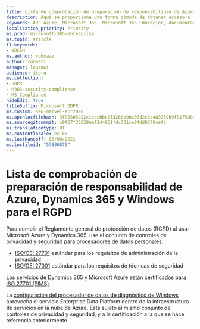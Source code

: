 ```yaml
---
title: Lista de comprobación de preparación de responsabilidad de Azure, Dynamics 365 y Windows para el RGPD
description: Aquí se proporciona una forma cómoda de obtener acceso a la información que puede que sea necesaria para cumplir con el RGPD al usar Microsoft Azure.
keywords: ARC Azure, Microsoft 365, Microsoft 365 Educación, documentación de Microsoft 365, RGPD
localization_priority: Priority
ms.prod: microsoft-365-enterprise
ms.topic: article
f1.keywords:
- NOCSH
ms.author: robmazz
author: robmazz
manager: laurawi
audience: itpro
ms.collection:
- GDPR
- M365-security-compliance
- MS-Compliance
hideEdit: true
titleSuffix: Microsoft GDPR
ms.custom: seo-marvel-apr2020
ms.openlocfilehash: 3f85505832e1eccbbc2f326bb98c36d2c5c483359b9f0175d8ae4e8999ffd2a6
ms.sourcegitcommit: c9f67f35828eef244961fdc731ce94dd9570cefc
ms.translationtype: HT
ms.contentlocale: es-ES
ms.lasthandoff: 08/08/2021
ms.locfileid: "57800875"
---
```

# <a name="azure-dynamics-365-and-windows-accountability-readiness-checklist-for-the-gdpr"></a>Lista de comprobación de preparación de responsabilidad de Azure, Dynamics 365 y Windows para el RGPD

Para cumplir el Reglamento general de protección de datos (RGPD) al usar Microsoft Azure y Dynamics 365, use el conjunto de controles de privacidad y seguridad para procesadores de datos personales:

- [ISO/CEI 27701](https://www.iso.org/standard/71670.html) estándar para los requisitos de administración de la privacidad
- [ISO/CEI 27001](https://www.iso.org/standard/54534.html) estándar para los requisitos de técnicas de seguridad

Los servicios de Dynamics 365 y Microsoft Azure están [certificados](https://servicetrust.microsoft.com/ViewPage/MSComplianceGuideV3?command=Download&downloadType=Document&downloadId=00af6c3e-7f3e-4e0d-8b0e-79f45ef2cef1&tab=7027ead0-3d6b-11e9-b9e1-290b1eb4cdeb&docTab=7027ead0-3d6b-11e9-b9e1-290b1eb4cdeb_ISO_Reports) para [ISO 27701 (PIMS)](offering-iso-27701.md).

La [configuración del procesador de datos de diagnóstico de Windows](/windows/privacy/configure-windows-diagnostic-data-in-your-organization) aprovecha el servicio Enterprise Data Platform dentro de la infraestructura de servicios en la nube de Azure.  Está sujeto al mismo conjunto de controles de privacidad y seguridad, y a la certificación a la que se hace referencia anteriormente.
